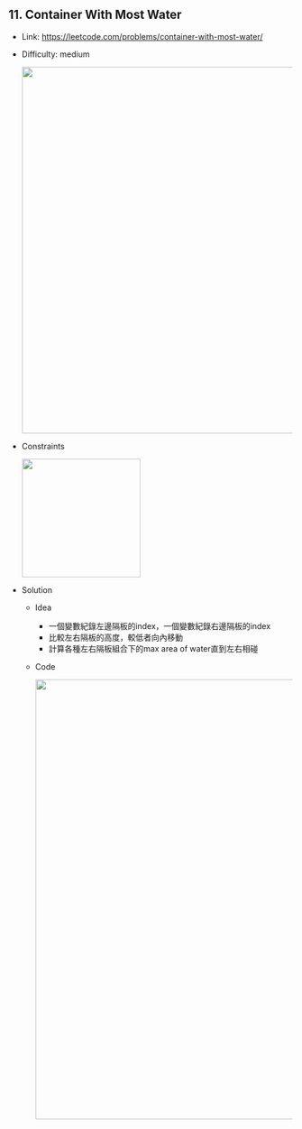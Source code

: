 ## 11. Container With Most Water

* Link: https://leetcode.com/problems/container-with-most-water/
* Difficulty: medium


  <img src="https://user-images.githubusercontent.com/29893605/152327233-e41fe699-ce3a-47c6-9b79-63f5c0884b6d.png" width="650" />
* Constraints

  <img src="https://user-images.githubusercontent.com/29893605/152327337-b321e149-cd2f-41b8-bad0-c57a85953fa3.png" width="210" />
  
  
* Solution 
  * Idea  
    * 一個變數紀錄左邊隔板的index，一個變數紀錄右邊隔板的index 
    * 比較左右隔板的高度，較低者向內移動
    * 計算各種左右隔板組合下的max area of water直到左右相碰
    
  * Code 

    <img src="https://user-images.githubusercontent.com/29893605/152327839-a0dc3626-e5d4-4b55-869f-82d40d15cf38.png" width="780" />
    
    




